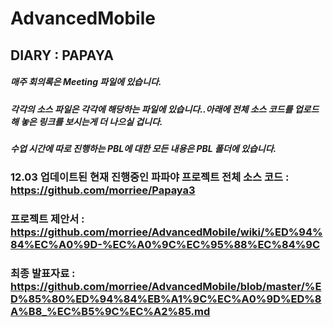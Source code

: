 # AdvancedMobile

## DIARY : PAPAYA 

<h5> 매주 회의록은 Meeting 파일에 있습니다.</h5>
<h5> 각각의 소스 파일은 각각에 해당하는 파일에 있습니다..아래에 전체 소스 코드를 업로드해 놓은 링크를 보시는게 더 나으실 겁니다.</h5>
<h5> 수업 시간에 따로 진행하는 PBL에 대한 모든 내용은 PBL 폴더에 있습니다.</h5>

### 12.03 업데이트된 현재 진행중인 파파야 프로젝트 전체 소스 코드 : https://github.com/morriee/Papaya3
### 프로젝트 제안서 : https://github.com/morriee/AdvancedMobile/wiki/%ED%94%84%EC%A0%9D-%EC%A0%9C%EC%95%88%EC%84%9C
### 최종 발표자료 : https://github.com/morriee/AdvancedMobile/blob/master/%ED%85%80%ED%94%84%EB%A1%9C%EC%A0%9D%ED%8A%B8_%EC%B5%9C%EC%A2%85.md
